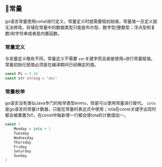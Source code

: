 ## 常量
go语言常量使用const进行定义，常量定义时就需要赋初始值，常量值一旦定义就无法修改。存储在常量中的数据类型只能是布尔型、数字型(整数型；浮点型和复数)和字符串或者是内置函数。

### 常量定义
与变量定义略有不同，常量定义不需要 `var`关键字而且直接使用`=`进行常量赋值。常量初始化赋值必须是在编译期间已经确定的值。
```go
const Pi = 3.14
const str string = "abc"
```
### 常量枚举
go语言没有类似Java专门的枚举类型enmu，但是可以使用常量进行替代。
`iota`是go语言的常量计数器，只能在常量的表达式中使用；iota在const关键字出现时都会被重置为0，在const中每新增一行都会使iota的计数值加一。
```go
const (
    Monday = iota + 1
    Tuesday
    Wednesday
    Thursday
    Friday
    Saturday
    Sunday
)
```